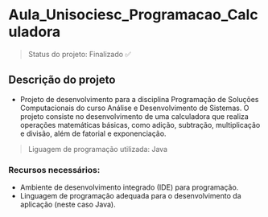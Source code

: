 # Aula_Unisociesc_Programacao_Calculadora
> Status do projeto: Finalizado ✅
## Descrição do projeto
  - Projeto de desenvolvimento para a disciplina Programação de Soluções Computacionais do curso Análise e Desenvolvimento de Sistemas. O projeto consiste no desenvolvimento de uma calculadora que realiza operações matemáticas básicas, como adição, subtração, multiplicação e divisão, além de fatorial e exponenciação. 
> Liguagem de programação utilizada: Java
### Recursos necessários:
- Ambiente de desenvolvimento integrado (IDE) para programação.
- Linguagem de programação adequada para o desenvolvimento da aplicação (neste caso Java).


